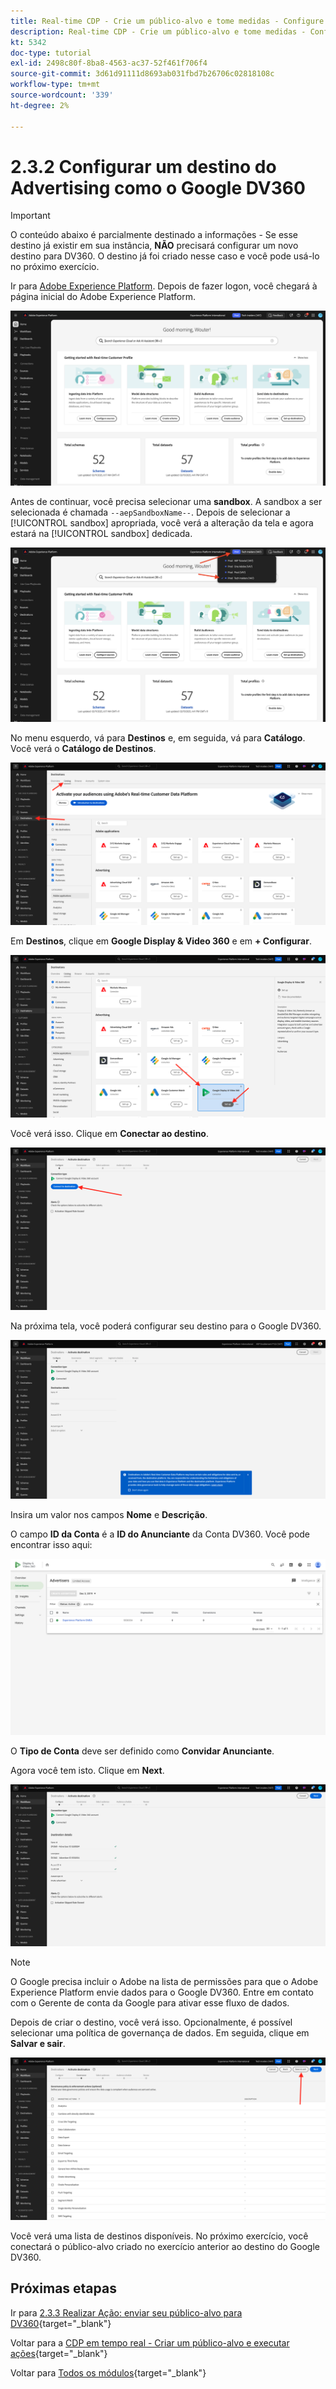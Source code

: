 ```yaml
---
title: Real-time CDP - Crie um público-alvo e tome medidas - Configure um destino do Advertising como o Google DV360
description: Real-time CDP - Crie um público-alvo e tome medidas - Configure um destino do Advertising como o Google DV360
kt: 5342
doc-type: tutorial
exl-id: 2498c80f-8ba8-4563-ac37-52f461f706f4
source-git-commit: 3d61d91111d8693ab031fbd7b26706c02818108c
workflow-type: tm+mt
source-wordcount: '339'
ht-degree: 2%

---
```


# 2.3.2 Configurar um destino do Advertising como o Google DV360

>[!IMPORTANT]
>
>O conteúdo abaixo é parcialmente destinado a informações - Se esse destino já existir em sua instância, **NÃO** precisará configurar um novo destino para DV360. O destino já foi criado nesse caso e você pode usá-lo no próximo exercício.

Ir para [Adobe Experience Platform](https://experience.adobe.com/platform). Depois de fazer logon, você chegará à página inicial do Adobe Experience Platform.

![Assimilação de dados](./../../../../modules/delivery-activation/datacollection/dc1.2/images/home.png)

Antes de continuar, você precisa selecionar uma **sandbox**. A sandbox a ser selecionada é chamada ``--aepSandboxName--``. Depois de selecionar a [!UICONTROL sandbox] apropriada, você verá a alteração da tela e agora estará na [!UICONTROL sandbox] dedicada.

![Assimilação de dados](./../../../../modules/delivery-activation/datacollection/dc1.2/images/sb1.png)

No menu esquerdo, vá para **Destinos** e, em seguida, vá para **Catálogo**. Você verá o **Catálogo de Destinos**.

![RTCDP](./images/rtcdp.png)

Em **Destinos**, clique em **Google Display &amp; Video 360** e em **+ Configurar**.

![RTCDP](./images/rtcdpgoogle.png)

Você verá isso. Clique em **Conectar ao destino**.

![RTCDP](./images/rtcdpgooglecreate1.png)

Na próxima tela, você poderá configurar seu destino para o Google DV360.

![RTCDP](./images/rtcdpgooglecreatedest.png)

Insira um valor nos campos **Nome** e **Descrição**.

O campo **ID da Conta** é a **ID do Anunciante** da Conta DV360. Você pode encontrar isso aqui:

![RTCDP](./images/rtcdpgoogledv360advid.png)

O **Tipo de Conta** deve ser definido como **Convidar Anunciante**.

Agora você tem isto. Clique em **Next**.

![RTCDP](./images/rtcdpgoogldv360new.png)

>[!NOTE]
>
>O Google precisa incluir o Adobe na lista de permissões para que o Adobe Experience Platform envie dados para o Google DV360. Entre em contato com o Gerente de conta da Google para ativar esse fluxo de dados.

Depois de criar o destino, você verá isso. Opcionalmente, é possível selecionar uma política de governança de dados. Em seguida, clique em **Salvar e sair**.

![RTCDP](./images/rtcdpcreatedest1.png)

Você verá uma lista de destinos disponíveis.
No próximo exercício, você conectará o público-alvo criado no exercício anterior ao destino do Google DV360.

## Próximas etapas

Ir para [2.3.3 Realizar Ação: enviar seu público-alvo para DV360](./ex3.md){target="_blank"}

Voltar para a [CDP em tempo real - Criar um público-alvo e executar ações](./real-time-cdp-build-a-segment-take-action.md){target="_blank"}

Voltar para [Todos os módulos](./../../../../overview.md){target="_blank"}

